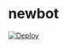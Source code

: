 # newbot
[![Deploy](https://www.herokucdn.com/deploy/button.svg)](https://heroku.com/deploy?template=https://github.com/2332i32/newbot)
